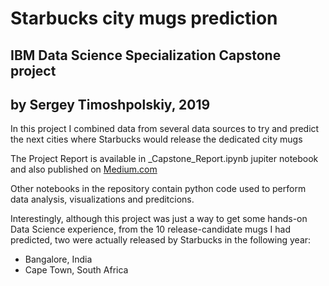 # Starbucks city mugs prediction

## IBM Data Science Specialization Capstone project
## by Sergey Timoshpolskiy, 2019

In this project I combined data from several data sources to try and predict the next cities where Starbucks would release the dedicated city mugs

The Project Report is available in _Capstone_Report.ipynb jupiter notebook and also published on [Medium.com](https://medium.com/@timoshpolsky/predicting-starbucks-city-mugs-591170fc62eb)

Other notebooks in the repository contain python code used to perform data analysis, visualizations and preditcions.

Interestingly, although this project was just a way to get some hands-on Data Science experience, from the 10 release-candidate mugs I had predicted, two were actually released by Starbucks in the following year:

- Bangalore, India
- Cape Town, South Africa
